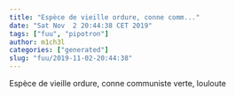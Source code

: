 ```yaml
---
title: "Espèce de vieille ordure, conne comm..."
date: "Sat Nov  2 20:44:38 CET 2019"
tags: ["fuu", "pipotron"]
author: m1ch3l
categories: ["generated"]
slug: "fuu/2019-11-02-20:44:38"
---
```


Espèce de vieille ordure, conne communiste verte, louloute
